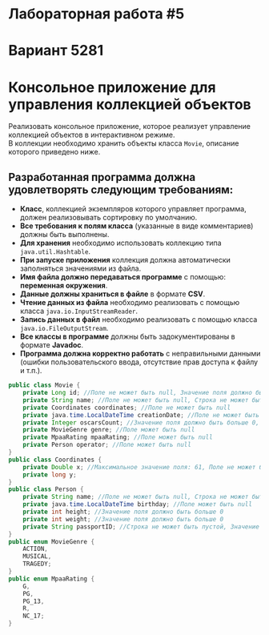# Лабораторная работа #5
# Вариант 5281
# Консольное приложение для управления коллекцией объектов

Реализовать консольное приложение, которое реализует управление коллекцией объектов в интерактивном режиме.  
В коллекции необходимо хранить объекты класса `Movie`, описание которого приведено ниже.

## Разработанная программа должна удовлетворять следующим требованиям:

- **Класс**, коллекцией экземпляров которого управляет программа, должен реализовывать сортировку по умолчанию.
- **Все требования к полям класса** (указанные в виде комментариев) должны быть выполнены.
- **Для хранения** необходимо использовать коллекцию типа `java.util.Hashtable`.
- **При запуске приложения** коллекция должна автоматически заполняться значениями из файла.
- **Имя файла должно передаваться программе** с помощью: **переменная окружения**.
- **Данные должны храниться в файле** в формате **CSV**.
- **Чтение данных из файла** необходимо реализовать с помощью класса `java.io.InputStreamReader`.
- **Запись данных в файл** необходимо реализовать с помощью класса `java.io.FileOutputStream`.
- **Все классы в программе** должны быть задокументированы в формате **Javadoc**.
- **Программа должна корректно работать** с неправильными данными (ошибки пользовательского ввода, отсутствие прав доступа к файлу и т.п.).
```java
public class Movie {
    private Long id; //Поле не может быть null, Значение поля должно быть больше 0, Значение этого поля должно быть уникальным, Значение этого поля должно генерироваться автоматически
    private String name; //Поле не может быть null, Строка не может быть пустой
    private Coordinates coordinates; //Поле не может быть null
    private java.time.LocalDateTime creationDate; //Поле не может быть null, Значение этого поля должно генерироваться автоматически
    private Integer oscarsCount; //Значение поля должно быть больше 0, Поле не может быть null
    private MovieGenre genre; //Поле может быть null
    private MpaaRating mpaaRating; //Поле может быть null
    private Person operator; //Поле может быть null
}
public class Coordinates {
    private Double x; //Максимальное значение поля: 61, Поле не может быть null
    private long y;
}
public class Person {
    private String name; //Поле не может быть null, Строка не может быть пустой
    private java.time.LocalDateTime birthday; //Поле может быть null
    private int height; //Значение поля должно быть больше 0
    private int weight; //Значение поля должно быть больше 0
    private String passportID; //Строка не может быть пустой, Значение этого поля должно быть уникальным, Поле не может быть null
}
public enum MovieGenre {
    ACTION,
    MUSICAL,
    TRAGEDY;
}
public enum MpaaRating {
    G,
    PG,
    PG_13,
    R,
    NC_17;
}
```

